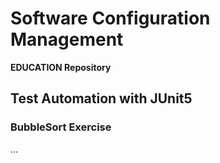 # Software Configuration Management #

**EDUCATION Repository**

## Test Automation with JUnit5 ##

### BubbleSort Exercise ###

...